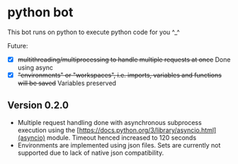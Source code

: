# python bot

This bot runs on python to execute python code for you ^_^

Future: 
- [x] ~~multithreading/multiprocessing to handle multiple requests at once~~ Done using async
- [x] ~~"environments" or "workspaces", i.e. imports, variables and functions will be saved~~ Variables preserved

## Version 0.2.0
- Multiple request handling done with asynchronous subprocess execution using the [https://docs.python.org/3/library/asyncio.html](asyncio) module. Timeout henced increased to 120 seconds
- Environments are implemented using json files. Sets are currently not supported due to lack of native json compatibility.

